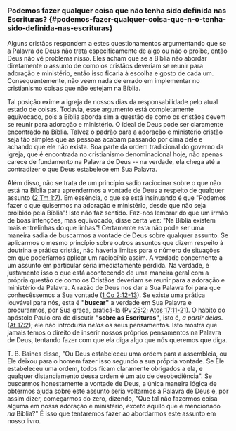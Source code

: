 ### Podemos fazer qualquer coisa que não tenha sido definida nas Escrituras? {#podemos-fazer-qualquer-coisa-que-n-o-tenha-sido-definida-nas-escrituras}

Alguns cristãos respondem a estes questionamentos argumentando que se a Palavra de Deus não trata especificamente de algo ou não o proíbe, então Deus não vê problema nisso. Eles acham que se a Bíblia não abordar diretamente o assunto de como os cristãos deveriam se reunir para adoração e ministério, então isso ficaria à escolha e gosto de cada um. Consequentemente, não veem nada de errado em implementar no cristianismo coisas que não estejam na Bíblia.

Tal posição exime a igreja de nossos dias da responsabilidade pelo atual estado de coisas. Todavia, esse argumento está completamente equivocado, pois a Bíblia aborda sim a questão de como os cristãos devem se reunir para adoração e ministério. O ideal de Deus pode ser claramente encontrado na Bíblia. Talvez o padrão para a adoração e ministério cristão seja tão simples que as pessoas acabam passando por cima dele e achando que ele não exista. Boa parte da ordem tradicional do governo da igreja, que é encontrada no cristianismo denominacional hoje, não apenas carece de fundamento na Palavra de Deus -- na verdade, ela chega até a contradizer o que Deus estabelece em Sua Palavra.

Além disso, não se trata de um princípio sadio raciocinar sobre o que não está na Bíblia para aprendermos a vontade de Deus a respeito de qualquer assunto ([2 Tm 1:7](http://bibliaonline.com.br/acf/2tm/1/7)). Em essência, o que se está insinuando é que &quot;Podemos fazer o que quisermos na adoração e ministério, desde que não seja proibido pela Bíblia&quot;! Isto não faz sentido. Faz-nos lembrar do que um irmão de boas intenções, mas equivocado, disse certa vez: &quot;Na Bíblia existem mais entrelinhas do que linhas&quot;! Certamente esta não pode ser uma maneira sadia de buscarmos a vontade de Deus sobre qualquer assunto. Se aplicarmos o mesmo princípio sobre outros assuntos que dizem respeito à doutrina e prática cristãs, não haveria limites para o número de situações em que poderíamos aplicar um raciocínio assim. A verdade concernente a um assunto em particular seria imediatamente perdida. Na verdade, é justamente isso o que está acontecendo de uma maneira geral com a própria questão de como os Cristãos deveriam se reunir para a adoração e ministério da Palavra. A razão de Deus nos dar a Sua Palavra foi para que conhecêssemos a Sua vontade ([1 Co 2:12-13](http://bibliaonline.com.br/acf/1co/2/12-13)). Se existe uma prática louvável para nós, esta é **&quot;buscar&quot;** a verdade em Sua Palavra e procurarmos, por Sua graça, praticá-la ([Pv 25:2](http://bibliaonline.com.br/acf/pv/25/2); [Atos 17:11-21](http://bibliaonline.com.br/acf/atos/17/11-21)). O hábito do apóstolo Paulo era de discutir **&quot;sobre as Escrituras&quot;**, isto é, _a partir delas_. ([At 17:2](http://bibliaonline.com.br/acf/atos/17/2)); ele não introduzia _nelas_ os seus pensamentos. Isto mostra que jamais temos o direito de inserir nossos próprios pensamentos na Palavra de Deus, tentando fazer com que ela diga algo que nós queremos que diga.

T. B. Baines disse, &quot;Ou Deus estabeleceu uma ordem para a assembleia, ou Ele deixou para o homem fazer isso segundo a sua própria vontade. Se Ele estabeleceu uma ordem, todos ficam claramente obrigados a ela, e qualquer distanciamento dessa ordem é um ato de desobediência&quot;. Se buscarmos honestamente a vontade de Deus, a única maneira lógica de obtermos ajuda sobre este assunto seria voltarmos à Palavra de Deus e, por assim dizer, começarmos do zero, dizendo, &quot;Que tal não fazermos coisa alguma em nossa adoração e ministério, exceto aquilo que é mencionado _na_ Bíblia?&quot; É isso que tentaremos fazer ao abordarmos este assunto em nosso livro.